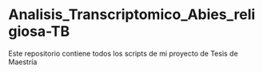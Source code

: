 # Analisis_Transcriptomico_Abies_religiosa-TB
Este repositorio contiene todos los scripts de mi proyecto de Tesis de Maestría

